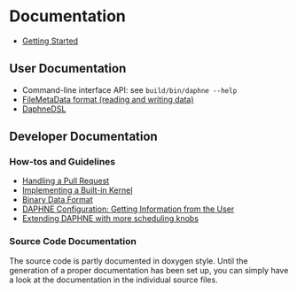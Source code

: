 <!--
Copyright 2021 The DAPHNE Consortium

Licensed under the Apache License, Version 2.0 (the "License");
you may not use this file except in compliance with the License.
You may obtain a copy of the License at

    http://www.apache.org/licenses/LICENSE-2.0

Unless required by applicable law or agreed to in writing, software
distributed under the License is distributed on an "AS IS" BASIS,
WITHOUT WARRANTIES OR CONDITIONS OF ANY KIND, either express or implied.
See the License for the specific language governing permissions and
limitations under the License.
-->

# Documentation

- [Getting Started](/doc/GettingStarted.md)

## User Documentation

- Command-line interface API: see `build/bin/daphne --help`
- [FileMetaData format (reading and writing data)](/doc/FileMetaDataFormat.md)
- [DaphneDSL](https://gitlab.know-center.tugraz.at/daphne/prototype/-/blob/master/doc/DaphneDSL.md)

## Developer Documentation

### How-tos and Guidelines

- [Handling a Pull Request](/doc/development/HandlingPRs.md)
- [Implementing a Built-in Kernel](/doc/ImplementBuiltinKernel.md)
- [Binary Data Format](/doc/BinaryFormat.md)
- [DAPHNE Configuration: Getting Information from the User](/doc/Config.md)
- [Extending DAPHNE with more scheduling knobs](/doc/development/ExtendingSchedulingKnobs.md)

### Source Code Documentation

The source code is partly documented in doxygen style.
Until the generation of a proper documentation has been set up, you can simply have a look at the documentation in the individual source files.
